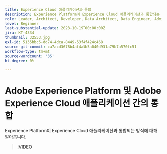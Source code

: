 ```yaml
---
title: Experience Cloud 애플리케이션과 통합
description: Experience Platform이 Experience Cloud 애플리케이션과 통합되는 방식에 대해 알아봅니다.
role: Leader, Architect, Developer, Data Architect, Data Engineer, Admin, User
level: Beginner
last-substantial-update: 2023-10-19T00:00:00Z
jira: KT-4334
thumbnail: 32553.jpg
exl-id: 5135bbc5-dd74-4dca-8449-53f4f424c468
source-git-commit: ca7acd3678b4af4a5b5a040d931a79b7a570fc51
workflow-type: tm+mt
source-wordcount: '35'
ht-degree: 0%

---
```


# Adobe Experience Platform 및 Adobe Experience Cloud 애플리케이션 간의 통합

Experience Platform이 Experience Cloud 애플리케이션과 통합되는 방식에 대해 알아봅니다.

>[!VIDEO](https://video.tv.adobe.com/v/32553?learn=on)


